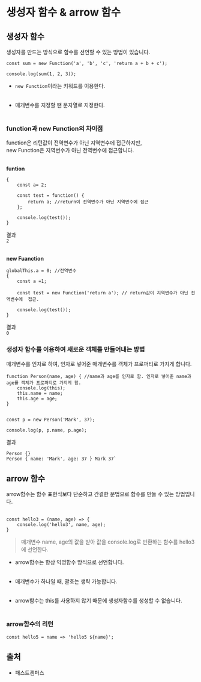 # 생성자 함수 & arrow 함수

## 생성자 함수 
생성자를 만드는 방식으로 함수를 선언할 수 있는 방법이 있습니다.<br>
```
const sum = new Function('a', 'b', 'c', 'return a + b + c'); 

console.log(sum(1, 2, 3)); 
```
* `new Function`이라는 키워드를 이용한다.<br><br>

* 매개변수를 지정할 땐 문자열로 지정한다.<br><br>

### function과 new Function의 차이점

function은 리턴값이 전역변수가 아닌 지역변수에 접근하지만, <br>
new Function은 지역변수가 아닌 전역변수에 접근합니다.<br><br>

**funtion**

```
{
    const a= 2;

    const test = function() {
        return a; //return이 전역변수가 아닌 지역변수에 접근
    };

    console.log(test());
}
```
결과<br>
`2`<br><br>

**new Fuanction**

```
globalThis.a = 0; //전역변수
{
    const a =1;

    const test = new Function('return a'); // return값이 지역변수가 아닌 전역변수에  접근.

    console.log(test());
}
```
결과<br>
`0`

### 생성자 함수를 이용하여 새로운 객체를 만들어내는 방법

매개변수를 인자로 하여, 인자로 넣어준 매개변수를 객체가 프로퍼티로 가지게 합니다.<br>
```
function Person(name, age) { //name과 age를 인자로 함. 인자로 넣어준 name과 age를 객체가 프로퍼티로 가지게 함.
    console.log(this);
    this.name = name;
    this.age = age;
}


const p = new Person('Mark', 37);

console.log(p, p.name, p.age); 
```
결과<br>
```
Person {} 
Person { name: 'Mark', age: 37 } Mark 37`
```

## arrow 함수
arrow함수는 함수 표현식보다 단순하고 간결한 문법으로 함수를 만들 수 있는 방법입니다.<br><br>

```
const hello3 = (name, age) => {
    console.log('hello3', name, age);
}
```
> 매개변수 name, age의 값을 받아 값을 console.log로 반환하는 함수를 hello3에 선언한다.

* arrow함수는 항상 익명함수 방식으로 선언합니다.<br><br>

* 매개변수가 하나일 때, 괄호는 생략 가능합니다.
<br><br>

* arrow함수는 this를 사용하지 않기 때문에 생성자함수를 생성할 수 없습니다.<br><br>

### arrow함수의 리턴
```
const hello5 = name => 'hello5 ${name}';
```

## 출처
* 패스트캠퍼스